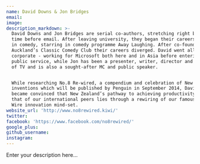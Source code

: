 ```yaml
---
name: David Downs & Jon Bridges
email:
image:
description_markdown: >-
  David Downs and Jon Bridges are serial co-authors, stretching right back to a
  time before email. After leaving university, they began their careers together
  in comedy, starring in comedy programme Away Laughing. After co-founding
  Auckland’s Classic Comedy Club their careers diverged. David went all
  corporate - working for Microsoft both here and in Asia before entering the
  public service, while Jon has been a presenter, writer, director and producer
  of TV and is also a sought-after MC and public speaker.


  While researching No.8 Re-wired, a compendium and celebration of New Zealand
  inventions which will be published by Penguin in September 2014, David and Jon
  became convinced that New Zealand’s pathway to achieving productivity matching
  that of our international peers lies through a rewiring of our famous No.8
  Wire innovation mind-set.
website_url: 'http://www.no8rewired.kiwi/'
twitter:
facebook: 'https://www.facebook.com/no8rewired/'
google_plus:
github_username:
instagram:
---
```


Enter your description here...
